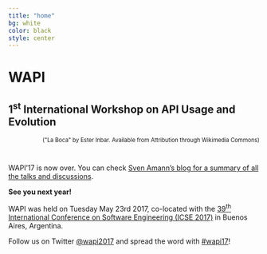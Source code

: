 ```yaml
---
title: "home"
bg: white
color: black
style: center
---
```


<style>
#intro {
  background-image: url({{site.url}}/img/2017-header.jpg);
  background-repeat: no-repeat;
  background-position: center 160px;
}
#intro h1 {
  color: white;
  font-weight: bold;
}
#intro h2 {
  color: white;
}
</style>

<span class="fa-stack subtlecircle" style="font-size:100px; background:rgba(255,166,0,0.1)">
  <i class="fa fa-circle fa-stack-2x text-white"></i>
  <i class="fa fa-puzzle-piece fa-stack-1x text-orange"></i>
</span>

# WAPI

## 1<sup>st</sup> International Workshop on API Usage and Evolution

<div style="text-align: right; margin-bottom: 40px; font-size: 80%;">
  ("La Boca" by Ester Inbar. Available from Attribution through Wikimedia Commons)
</div>

WAPI’17 is now over. You can check [Sven Amann’s blog for a summary of all the talks and discussions](http://academicscode.com/posts/categories/wapi17/).

**See you next year!**

WAPI was held on Tuesday May 23rd 2017, co-located with the [39<sup>th</sup> International Conference on Software Engineering (ICSE 2017)](http://icse2017.gatech.edu/) in Buenos Aires, Argentina.

Follow us on Twitter [@wapi2017](https://twitter.com/wapi2017) and spread the word with  [#wapi17](https://twitter.com/hashtag/wapi17?src=hash)!
